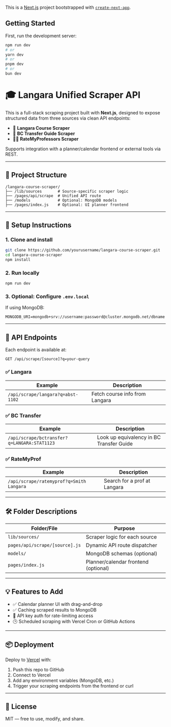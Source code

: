 This is a [Next.js](https://nextjs.org) project bootstrapped with [`create-next-app`](https://nextjs.org/docs/app/api-reference/cli/create-next-app).

## Getting Started

First, run the development server:

```bash
npm run dev
# or
yarn dev
# or
pnpm dev
# or
bun dev
```


# 🎓 Langara Unified Scraper API

This is a full-stack scraping project built with **Next.js**, designed to expose structured data from three sources via clean API endpoints:

- 🏫 **Langara Course Scraper**
- 🔁 **BC Transfer Guide Scraper**
- 👨‍🏫 **RateMyProfessors Scraper**

Supports integration with a planner/calendar frontend or external tools via REST.

---

## 📁 Project Structure

```
/langara-course-scraper/
├── /lib/sources       # Source-specific scraper logic
├── /pages/api/scrape  # Unified API route
├── /models            # Optional: MongoDB models
├── /pages/index.js    # Optional: UI planner frontend
```

---

## 🚀 Setup Instructions

### 1. Clone and install

```bash
git clone https://github.com/yourusername/langara-course-scraper.git
cd langara-course-scraper
npm install
```

### 2. Run locally

```bash
npm run dev
```

### 3. Optional: Configure `.env.local`

If using MongoDB:

```
MONGODB_URI=mongodb+srv://username:password@cluster.mongodb.net/dbname
```

---

## 🔌 API Endpoints

Each endpoint is available at:

```
GET /api/scrape/[source]?q=your-query
```

### ✅ Langara

| Example                          | Description                    |
|----------------------------------|--------------------------------|
| `/api/scrape/langara?q=abst-1102` | Fetch course info from Langara |

### ✅ BC Transfer

| Example                                      | Description                             |
|----------------------------------------------|-----------------------------------------|
| `/api/scrape/bctransfer?q=LANGARA:STAT1123`  | Look up equivalency in BC Transfer Guide |

### ✅ RateMyProf

| Example                                     | Description                     |
|---------------------------------------------|---------------------------------|
| `/api/scrape/ratemyprof?q=Smith Langara`    | Search for a prof at Langara    |

---

## 🛠 Folder Descriptions

| Folder/File                    | Purpose |
|-------------------------------|---------|
| `lib/sources/`                | Scraper logic for each source |
| `pages/api/scrape/[source].js` | Dynamic API route dispatcher |
| `models/`                     | MongoDB schemas (optional) |
| `pages/index.js`              | Planner/calendar frontend (optional) |

---

## 💡 Features to Add

- ✅ Calendar planner UI with drag-and-drop
- ✅ Caching scraped results to MongoDB
- 🔐 API key auth for rate-limiting access
- 🕒 Scheduled scraping with Vercel Cron or GitHub Actions

---

## 📦 Deployment

Deploy to [Vercel](https://vercel.com/) with:

1. Push this repo to GitHub
2. Connect to Vercel
3. Add any environment variables (MongoDB, etc.)
4. Trigger your scraping endpoints from the frontend or curl

---

## 🧠 License

MIT — free to use, modify, and share.
